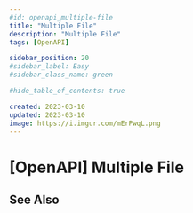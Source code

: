 ```yaml
---
#id: openapi_multiple-file
title: "Multiple File"
description: "Multiple File"
tags: [OpenAPI]

sidebar_position: 20
#sidebar_label: Easy
#sidebar_class_name: green

#hide_table_of_contents: true

created: 2023-03-10
updated: 2023-03-10
image: https://i.imgur.com/mErPwqL.png
---
```


[OpenAPI] Multiple File
=======================





See Also
--------


